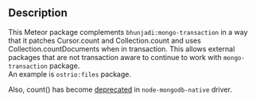 ## Description

This Meteor package complements `bhunjadi:mongo-transaction` in a way that it patches Cursor.count and Collection.count and uses Collection.countDocuments when in transaction. This allows external packages that are not transaction aware to continue to work with `mongo-transaction` package.  
An example is `ostrio:files` package.

Also, count() has become [deprecated](http://mongodb.github.io/node-mongodb-native/3.5/api/Collection.html#count) in `node-mongodb-native` driver.

